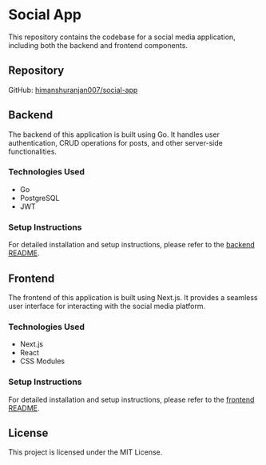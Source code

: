 # Social  App

This repository contains the codebase for a social media application, including both the backend and frontend components.

## Repository

GitHub: [himanshuranjan007/social-app](https://github.com/himanshuranjan007/social-app)

## Backend

The backend of this application is built using Go. It handles user authentication, CRUD operations for posts, and other server-side functionalities.

### Technologies Used
- Go
- PostgreSQL
- JWT

### Setup Instructions

For detailed installation and setup instructions, please refer to the [backend README](backend/readme.md).

## Frontend

The frontend of this application is built using Next.js. It provides a seamless user interface for interacting with the social media platform.

### Technologies Used
- Next.js
- React
- CSS Modules

### Setup Instructions

For detailed installation and setup instructions, please refer to the [frontend README](frontend/readme.md).

## License

This project is licensed under the MIT License.